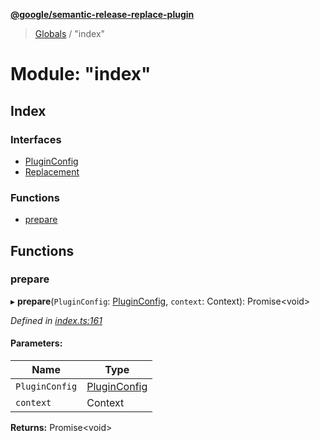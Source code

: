 **[@google/semantic-release-replace-plugin](../README.md)**

> [Globals](../README.md) / "index"

# Module: "index"

## Index

### Interfaces

* [PluginConfig](../interfaces/_index_.pluginconfig.md)
* [Replacement](../interfaces/_index_.replacement.md)

### Functions

* [prepare](_index_.md#prepare)

## Functions

### prepare

▸ **prepare**(`PluginConfig`: [PluginConfig](../interfaces/_index_.pluginconfig.md), `context`: Context): Promise<void\>

*Defined in [index.ts:161](https://github.com/google/semantic-release-replace-plugin/blob/f749696/src/index.ts#L161)*

#### Parameters:

Name | Type |
------ | ------ |
`PluginConfig` | [PluginConfig](../interfaces/_index_.pluginconfig.md) |
`context` | Context |

**Returns:** Promise<void\>
